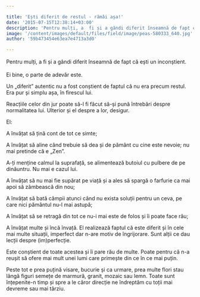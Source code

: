 ```yaml
---

title: 'Ești diferit de restul - rămâi așa!'
date: '2015-07-15T12:38:14+03:00'
description: 'Pentru mulți, a  fi și a gândi diferit înseamnă de fapt că ești un inconștient.Ei bine, o parte de adevăr este.Un „diferit” autentic nu a fost conștient de faptul că nu era precum restul. Erapur și si'
image: '/content/images/default/files/field/image/peas-580333_640.jpg'
author: '59b473454e63ea7e4713a3d0'

---
```

<div class="kg-card-markdown"><p><span style="line-height:13.8666658401489px">Pentru mulți, a</span><span style="line-height:1.6"> fi și a gândi diferit înseamnă de fapt că ești un </span><span style="line-height:1.6">inconștient.</span></p>
<p>Ei bine, o parte de adevăr este.</p>
<p>Un „diferit” autentic nu a fost conștient de faptul că nu era precum restul. Era pur și simplu așa, în firescul lui.</p>
<p>Reacțiile celor din jur poate să-l fi făcut să-și pună întrebări despre normalitatea lui. Ulterior și el despre a lor, desigur.</p>
<p>El:</p>
<p>A învățat să țină cont de tot ce simte;</p>
<p>A învățat să aline când trebuie să dea și de pământ cu cine este nevoie; <span style="line-height: 13.8666658401489px;">nu mai </span>pretinde că e <span style="line-height: 13.8666658401489px;"> „Zen”.</span></p>
<p><span style="line-height: 13.8666658401489px;"> </span>A-ți<span style="line-height: 13.8666658401489px;"> </span>menține<span style="line-height: 13.8666658401489px;"> </span>calmul<span style="line-height: 13.8666658401489px;"> la </span>suprafață<span style="line-height: 13.8666658401489px;">, se </span>alimentează<span style="line-height: 13.8666658401489px;"> </span>butoiul<span style="line-height: 13.8666658401489px;"> cu </span>pulbere<span style="line-height: 13.8666658401489px;"> de pe </span>dinăuntru<span style="line-height: 13.8666658401489px;">. Nu mai e </span>cazul<span style="line-height: 13.8666658401489px;"> lui.</span></p>
<p>A învățat să nu mai fie supărat pe viață și a ales să spargă o farfurie ca mai apoi să zâmbească din nou;</p>
<p>A învățat să bată câmpii atunci când nu exista soluții pentru un ceva, pe care nici pământul nu-l mai astupă;</p>
<p>A învățat să se retragă din tot ce nu-i mai este de folos și îi poate face rău;</p>
<p>A învățat multe și încă învață. El realizează faptul că este diferit și în cele mai multe situații, imperfect dar n-are motiv de îngrijorare. Sunt alții ce dau lecții despre (im)perfecție.</p>
<p>Este conștient de toate acestea și îi pare rău de multe. Poate pentru că n-a reușit să ofere mai mult unei lumi care primește din ce în ce mai puțin.</p>
<p>Peste tot e prea puțină visare, bucurie și ca urmare, prea multe flori stau lângă figuri semețe de marmură, granit, mozaic sau lemn. Toate sunt înțepenite-n timp și spre a le căror direcție ne îndreptăm cu toții mai devreme sau mai târziu. </p>
</div>
